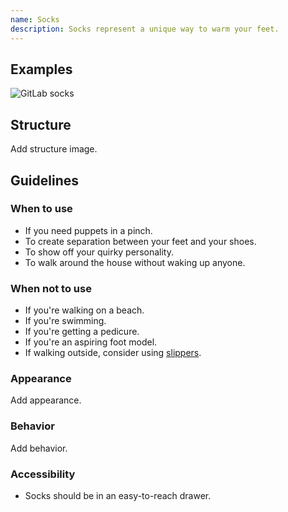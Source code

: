 ```yaml
---
name: Socks
description: Socks represent a unique way to warm your feet.
---
```


## Examples

![GitLab socks](/img/component-socks.jpg)

## Structure

<todo>Add structure image.</todo>

## Guidelines

### When to use

- If you need puppets in a pinch.
- To create separation between your feet and your shoes.
- To show off your quirky personality.
- To walk around the house without waking up anyone.

### When not to use

- If you're walking on a beach.
- If you're swimming.
- If you're getting a pedicure.
- If you're an aspiring foot model.
- If walking outside, consider using [slippers](https://gitlab-com.gitlab.io/marketing/digital-experience/slippers-ui/).

### Appearance

<todo>Add appearance.</todo>

### Behavior

<todo>Add behavior.</todo>

### Accessibility

- Socks should be in an easy-to-reach drawer.
